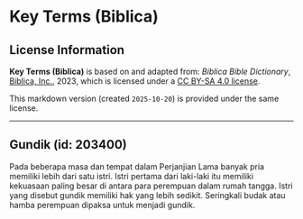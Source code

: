 # Key Terms (Biblica)

## License Information

**Key Terms (Biblica)** is based on and adapted from: _Biblica Bible Dictionary_, [Biblica, Inc.](https://www.biblica.com/), 2023, which is licensed under a [CC BY-SA 4.0 license](https://creativecommons.org/licenses/by-sa/4.0/legalcode.en).

This markdown version (created `2025-10-20`) is provided under the same license.



--------------------------------

## Gundik (id: 203400)

Pada beberapa masa dan tempat dalam Perjanjian Lama banyak pria memiliki lebih dari satu istri. Istri pertama dari laki\-laki itu memiliki kekuasaan paling besar di antara para perempuan dalam rumah tangga. Istri yang disebut gundik memiliki hak yang lebih sedikit. Seringkali budak atau hamba perempuan dipaksa untuk menjadi gundik.


